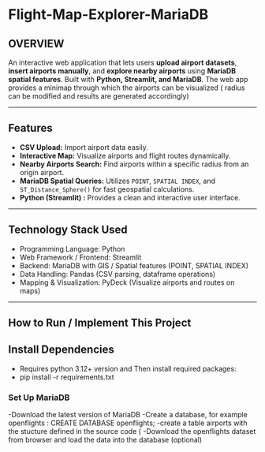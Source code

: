 # Flight-Map-Explorer-MariaDB

## OVERVIEW
An interactive web application that lets users **upload airport datasets**, **insert airports manually**, and **explore nearby airports** using **MariaDB spatial features**. Built with **Python, Streamlit, and MariaDB**. The web app provides a minimap through which the airports can be visualized ( radius can be modified and results are generated accordingly) 

---

##  Features

-  **CSV Upload:** Import airport data easily.
-  **Interactive Map:** Visualize airports and flight routes dynamically.
-  **Nearby Airports Search:** Find airports within a specific radius from an origin airport.
-  **MariaDB Spatial Queries:** Utilizes `POINT`, `SPATIAL INDEX`, and `ST_Distance_Sphere()` for fast geospatial calculations.
-  **Python (Streamlit) :** Provides a clean and interactive user interface.

---
## Technology Stack Used
-  Programming Language: Python
-  Web Framework / Frontend: Streamlit
-  Backend: MariaDB with GIS / Spatial features (POINT, SPATIAL INDEX)
-  Data Handling: Pandas (CSV parsing, dataframe operations)
-  Mapping & Visualization: PyDeck (Visualize airports and routes on maps)
---
## How to Run / Implement This Project

## Install Dependencies

- Requires python 3.12+ version and Then install required packages:
- pip install -r requirements.txt

### Set Up MariaDB

-Download the latest version of MariaDB
-Create a database, for example openflights : CREATE DATABASE openflights;
-create a table airports with the stucture defined in the source code ( 
-Download the openflights dataset from browser and load the data into the database (optional) 


